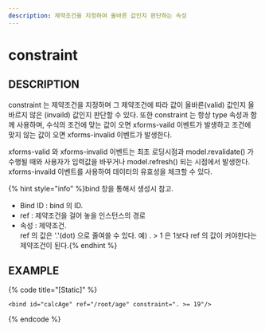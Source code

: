 ```yaml
---
description: 제약조건을 지정하여 올바른 값인지 판단하는 속성    
---
```


#   constraint                        

## DESCRIPTION

constraint 는 제약조건을 지정하며 그 제약조건에 따라 값이 올바른(valid) 값인지 올바르지 않은 (invaild) 값인지 판단할 수 있다.
또한 constraint 는 항상 type 속성과 함께 사용하며, 수식의 조건에 맞는 값이 오면 xforms-vaild 이벤트가 발생하고 조건에 맞지 않는 값이 오면 xforms-invalid 이벤트가 
발생한다. 

xforms-valid 와 xforms-invalid 이벤트는 최초 로딩시점과 model.revalidate() 가 수행될 때와 사용자가 입력값을 바꾸거나 model.refresh() 되는 시점에서 발생한다.
xforms-invaild 이벤트를 사용하여 데이터의 유효성을 체크할 수 있다.

{% hint style="info" %}bind 창을 통해서 생성시 참고.
  - Bind ID : bind 의 ID.
  - ref : 제약조건을 걸어 놓을 인스턴스의 경로
  - 속성 : 제약조건.  
      ref 의 값은 '.'(dot) 으로 줄여쓸 수 있다.
      예) . > 1 은 1보다 ref 의 값이 커야한다는 제약조건이 된다.{% endhint %}

## EXAMPLE

{% code title="\[Static\]" %}
```markup
<bind id="calcAge" ref="/root/age" constraint=". >= 19"/>  
```
{% endcode %}
